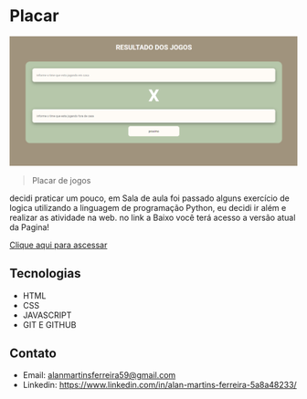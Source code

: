 # Placar

![preview](./assets/imagens/preview.png)


 >Placar de jogos

decidi praticar um pouco, em Sala de aula foi passado alguns exercício de logica utilizando a linguagem de programação Python, eu decidi ir além e realizar as atividade na web. no link a Baixo você terá acesso a versão atual da Pagina!  


[Clique aqui para ascessar](https://martinsalan2003.github.io/Placar/)


## Tecnologias

- HTML
- CSS
- JAVASCRIPT
- GIT E GITHUB

## Contato
- Email: alanmartinsferreira59@gmail.com
- Linkedin: https://www.linkedin.com/in/alan-martins-ferreira-5a8a48233/

